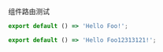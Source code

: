 组件路由测试

```jsx
export default () => 'Hello Foo!';
```

```jsx
export default () => 'Hello Foo12313121!';
```
